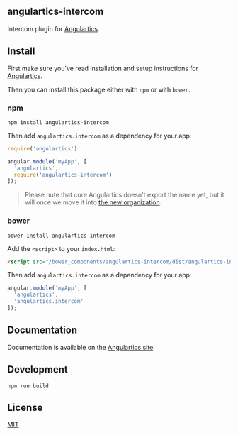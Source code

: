 ## angulartics-intercom

Intercom plugin for [Angulartics](https://github.com/angulartics/angulartics).

## Install

First make sure you've read installation and setup instructions for [Angulartics](https://github.com/angulartics/angulartics#install).

Then you can install this package either with `npm` or with `bower`.

### npm

```shell
npm install angulartics-intercom
```

Then add `angulartics.intercom` as a dependency for your app:

```javascript
require('angulartics')

angular.module('myApp', [
  'angulartics',
  require('angulartics-intercom')
]);
```

> Please note that core Angulartics doesn't export the name yet, but it will once we move it into [the new organization](http://github.com/angulartics).

### bower

```shell
bower install angulartics-intercom
```

Add the `<script>` to your `index.html`:

```html
<script src="/bower_components/angulartics-intercom/dist/angulartics-intercom.min.js"></script>
```

Then add `angulartics.intercom` as a dependency for your app:

```javascript
angular.module('myApp', [
  'angulartics',
  'angulartics.intercom'
]);
```

## Documentation

Documentation is available on the [Angulartics site](http://angulartics.github.io/).

## Development

```shell
npm run build
```

## License

[MIT](LICENSE)
